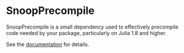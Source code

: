 # SnoopPrecompile

SnoopPrecompile is a small dependency used to effectively precompile code needed by your package, particularly on Julia 1.8 and higher.

See the [documentation](https://timholy.github.io/SnoopCompile.jl/dev/snoop_pc/) for details.
